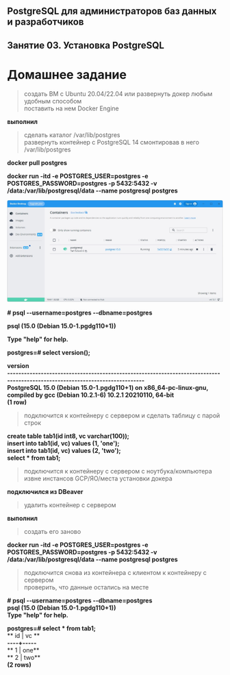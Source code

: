 ## PostgreSQL для администраторов баз данных и разработчиков ##  
## Занятие 03. Установка PostgreSQL ##  
# Домашнее задание #  

>создать ВМ с Ubuntu 20.04/22.04 или развернуть докер любым удобным способом  
>поставить на нем Docker Engine  

**выполнил**  

>сделать каталог /var/lib/postgres  
>развернуть контейнер с PostgreSQL 14 смонтировав в него /var/lib/postgres  

**docker pull postgres**  

**docker run -itd -e POSTGRES_USER=postgres -e POSTGRES_PASSWORD=postgres -p 5432:5432 -v /data:/var/lib/postgresql/data --name postgresql postgres**  

![DockerDesktop](https://github.com/igorshcherb/otus_study/raw/main/HomeWork03/DockerDesktop.jpg)

**# psql --username=postgres --dbname=postgres**  

**psql (15.0 (Debian 15.0-1.pgdg110+1))**  

**Type "help" for help.**  

**postgres=# select version();**  

**version**  
**-----------------------------------------------------------------------------------------------------------------------------**  
**PostgreSQL 15.0 (Debian 15.0-1.pgdg110+1) on x86_64-pc-linux-gnu, compiled by gcc (Debian 10.2.1-6) 10.2.1 20210110, 64-bit**  
**(1 row)**  
 
>подключится к контейнеру с сервером и сделать таблицу с парой строк  

**create table tab1(id int8, vc varchar(100));**  
**insert into tab1(id, vc) values (1, 'one');**  
**insert into tab1(id, vc) values (2, 'two');**  
**select * from tab1;**  

>подключится к контейнеру с сервером с ноутбука/компьютера извне инстансов GCP/ЯО/места установки докера  

**подключился из DBeaver**

>удалить контейнер с сервером

**выполнил**  

>создать его заново

**docker run -itd -e POSTGRES_USER=postgres -e POSTGRES_PASSWORD=postgres -p 5432:5432 -v /data:/var/lib/postgresql/data --name postgresql postgres**  

>подключится снова из контейнера с клиентом к контейнеру с сервером  
>проверить, что данные остались на месте  

**# psql --username=postgres --dbname=postgres**  
**psql (15.0 (Debian 15.0-1.pgdg110+1))**  
**Type "help" for help.**  

**postgres=# select * from tab1;**  
** id | vc  **  
**----+-----**  
**  1 | one**  
**  2 | two**  
**(2 rows)**  

